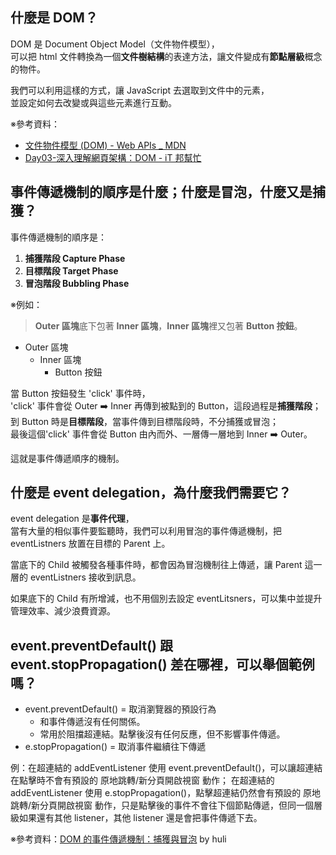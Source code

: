 ## 什麼是 DOM？
DOM 是 Document Object Model（文件物件模型），  
可以把 html 文件轉換為一個**文件樹結構**的表達方法，讓文件變成有**節點層級**概念的物件。  
  
我們可以利用這樣的方式，讓 JavaScript 去選取到文件中的元素，  
並設定如何去改變或與這些元素進行互動。

※參考資料：  
- [文件物件模型 (DOM) - Web APIs _ MDN](https://developer.mozilla.org/zh-TW/docs/Web/API/Document_Object_Model)  
- [Day03-深入理解網頁架構：DOM - iT 邦幫忙](https://ithelp.ithome.com.tw/articles/10202689)

## 事件傳遞機制的順序是什麼；什麼是冒泡，什麼又是捕獲？
事件傳遞機制的順序是：
1. **捕獲階段 Capture Phase**
2. **目標階段 Target Phase**
3. **冒泡階段 Bubbling Phase**

※例如：  
> **Outer 區塊**底下包著 **Inner 區塊**，**Inner 區塊**裡又包著 **Button 按鈕**。
- Outer 區塊
  - Inner 區塊
    - Button 按鈕


當 Button 按鈕發生 'click' 事件時，  
'click' 事件會從 Outer ➡️ Inner 再傳到被點到的 Button，這段過程是**捕獲階段**；  
到 Button 時是**目標階段**，當事件傳到目標階段時，不分捕獲或冒泡；  
最後這個'click' 事件會從 Button 由內而外、一層傳一層地到 Inner ➡️ Outer。  
  
這就是事件傳遞順序的機制。

## 什麼是 event delegation，為什麼我們需要它？
event delegation 是**事件代理**，  
當有大量的相似事件要監聽時，我們可以利用冒泡的事件傳遞機制，把 eventListners 放置在目標的 Parent 上。  
  
當底下的 Child 被觸發各種事件時，都會因為冒泡機制往上傳遞，讓 Parent 這一層的 eventListners 接收到訊息。  
  
如果底下的 Child 有所增減，也不用個別去設定 eventLitsners，可以集中並提升管理效率、減少浪費資源。

## event.preventDefault() 跟 event.stopPropagation() 差在哪裡，可以舉個範例嗎？
- event.preventDefault() = 取消瀏覽器的預設行為
  - 和事件傳遞沒有任何關係。
  - 常用於阻擋超連結。點擊後沒有任何反應，但不影響事件傳遞。
- e.stopPropagation() = 取消事件繼續往下傳遞
  
例：在超連結的 addEventListener 使用 event.preventDefault()，可以讓超連結在點擊時不會有預設的 原地跳轉/新分頁開啟視窗 動作；
在超連結的 addEventListener 使用 e.stopPropagation()，點擊超連結仍然會有預設的 原地跳轉/新分頁開啟視窗 動作，只是點擊後的事件不會往下個節點傳遞，但同一個層級如果還有其他 listener，其他 listener 還是會把事件傳遞下去。


※參考資料：[DOM 的事件傳遞機制：捕獲與冒泡](https://blog.techbridge.cc/2017/07/15/javascript-event-propagation/) by  huli